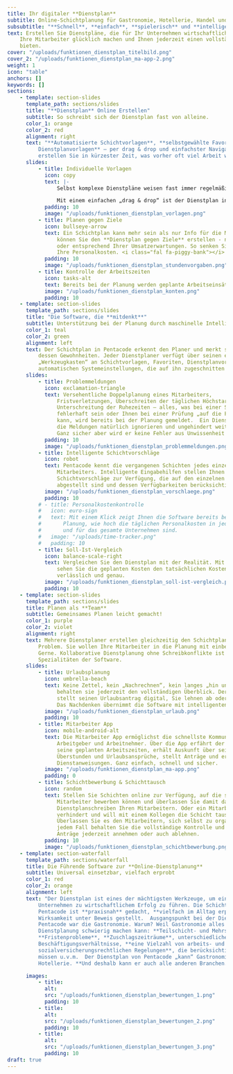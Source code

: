 ```yaml
---
title: Ihr digitaler **Dienstplan**
subtitle: Online-Schichtplanung für Gastronomie, Hotellerie, Handel und Handwerk.
subsubtitle: "**Schnell**, **einfach**, **spielerisch** und **intelligent**"
text: Erstellen Sie Dienstpläne, die für Ihr Unternehmen wirtschaftlich wirksam sind,
    Ihre Mitarbeiter glücklich machen und Ihnen jederzeit einen vollständigen Überblick
    bieten.
cover: "/uploads/funktionen_dienstplan_titelbild.png"
cover_2: "/uploads/funktionen_dienstplan_ma-app-2.png"
weight: 1
icon: "table"
anchors: []
keywords: []
sections:
    - template: section-slides
      template_path: sections/slides
      title: "**Dienstplan** Online Erstellen"
      subtitle: So schreibt sich der Dienstplan fast von alleine.
      color_1: orange
      color_2: red
      alignment: right
      text: "**Automatisierte Schichtvorlagen**, **selbstgewählte Favoriten**, **individuelle
          Dienstplanvorlagen** – per drag & drop und einfachster Navigation über die Tastatur
          erstellen Sie in kürzester Zeit, was vorher oft viel Arbeit war."
      slides:
          - title: Individuelle Vorlagen
            icon: copy
            text: |-
                Selbst komplexe Dienstpläne weisen fast immer regelmäßig wiederkehrende Einsatzzeiten auf. Jeder Dienstplaner kann sich beliebig viele individuelle Vorlagen erstellen. Vorlagen für einzelne Personen, für Gruppen von Personen, Abteilungs-übergreifend oder für Abteilungen in ihrer Gesamtheit.

                Mit einem einfachen „drag & drop“ ist der Dienstplan in Sekundenschnelle vorgeschrieben und erfordert dann nicht mehr als eventuell einzelne Korrekturen.
            padding: 10
            image: "/uploads/funktionen_dienstplan_vorlagen.png"
          - title: Planen gegen Ziele
            icon: bullseye-arrow
            text: Ein Schichtplan kann mehr sein als nur Info für die Mitarbeiter. In Pentacode
                können Sie den **Dienstplan gegen Ziele** erstellen - nach vorgegebener Stundenanzahl
                oder entsprechend Ihrer Umsatzerwartungen. So senken Sie bereits bei der Planung
                Ihre Personalkosten. <i class="fal fa-piggy-bank"></i>
            padding: 10
            image: "/uploads/funktionen_dienstplan_stundenvorgaben.png"
          - title: Kontrolle der Arbeitszeiten
            icon: tasks-alt
            text: Bereits bei der Planung werden geplante Arbeitseinsätze der Soll-Arbeitszeit gegenübergestellt. Auf diese Weise können Sie bereits bei der Schichtplanung das Auflaufen von Über- oder Minderstunden verhindern. Die gesetzlichen Pausenregelungen bei Arbeitszeiten von mehr als sechs Stunden und neun Stunden werden bei der Zählung bereits beachtet. Auch die saldierten Über- oder Minderstunden eines Mitarbeiters werden gezeigt und können so bei der Planung von Schichten berücksichtigt werden.
            image: "/uploads/funktionen_dienstplan_konten.png"
            padding: 10
    - template: section-slides
      template_path: sections/slides
      title: "Die Software, die **mitdenkt**"
      subtitle: Unterstützung bei der Planung durch maschinelle Intelligenz
      color_1: teal
      color_2: green
      alignment: left
      text: Der Schichtplan in Pentacode erkennt den Planer und merkt sich
          dessen Gewohnheiten. Jeder Dienstplaner verfügt über seinen eigenen
          „Werkzeugkasten“ an Schichtvorlagen, Favoriten, Dienstplanvorlagen und
          automatischen Systemeinstellungen, die auf ihn zugeschnitten sind.
      slides:
          - title: Problemmeldungen
            icon: exclamation-triangle
            text: Versehentliche Doppelplanung eines Mitarbeiters,
                Fristverletzungen, Überschreiten der täglichen Höchstarbeitszeit,
                Unterschreitung der Ruhezeiten – alles, was bei einer Schichtplanung
                fehlerhaft sein oder Ihnen bei einer Prüfung „auf die Füße fallen“
                kann, wird bereits bei der Planung gemeldet.  Ein Dienstplaner kann
                die Meldungen natürlich ignorieren und ungehindert weiterarbeiten.
                Ganz sicher aber wird er keine Fehler aus Unwissenheit machen.
            padding: 10
            image: "/uploads/funktionen_dienstplan_problemmeldungen.png"
          - title: Intelligente Schichtvorschläge
            icon: robot
            text: Pentacode kennt die vergangenen Schichten jedes einzelnen
                Mitarbeiters. Intelligente Eingabehilfen stellen Ihnen
                Schichtvorschläge zur Verfügung, die auf den einzelnen Mitarbeiter
                abgestellt sind und dessen Verfügbarkeiten berücksichtigen.
            image: "/uploads/funktionen_dienstplan_vorschlaege.png"
            padding: 10
          # - title: Personalkostenkontrolle
          #   icon: euro-sign
          #   text: Mit einem Klick zeigt Ihnen die Software bereits bei der
          #       Planung, wie hoch die täglichen Personalkosten in jeder Abteilung
          #       und für das gesamte Unternehmen sind.
          #   image: "/uploads/time-tracker.png"
          #   padding: 10
          - title: Soll-Ist-Vergleich
            icon: balance-scale-right
            text: Vergleichen Sie den Dienstplan mit der Realität. Mit einem einfachen Klick
                sehen Sie die geplanten Kosten den tatsächlichen Kosten gegenübergestellt. Täglich,
                verlässlich und genau.
            image: "/uploads/funktionen_dienstplan_soll-ist-vergleich.png"
            padding: 10
    - template: section-slides
      template_path: sections/slides
      title: Planen als **Team**
      subtitle: Gemeinsames Planen leicht gemacht!
      color_1: purple
      color_2: violet
      alignment: right
      text: Mehrere Dienstplaner erstellen gleichzeitig den Schichtplan? Kein
          Problem. Sie wollen Ihre Mitarbeiter in die Planung mit einbeziehen?
          Gerne. Kollaborative Dienstplanung ohne Schreibkonflikte ist eine der
          Spezialitäten der Software.
      slides:
          - title: Urlaubsplanung
            icon: umbrella-beach
            text: Keine Zettel, kein „Nachrechnen“, kein langes „hin und her“ –
                behalten sie jederzeit den vollständigen Überblick. Der Mitarbeiter
                stellt seinen Urlaubsantrag digital, Sie lehnen ab oder genehmigen.
                Das Nachdenken übernimmt die Software mit intelligenten Vorschlägen.
            image: "/uploads/funktionen_dienstplan_urlaub.png"
            padding: 10
          - title: Mitarbeiter App
            icon: mobile-android-alt
            text: Die Mitarbeiter App ermöglichst die schnellste Kommunikation zwischen
                Arbeitgeber und Arbeitnehmer. Über die App erfährt der Mitarbeiter
                seine geplanten Arbeitszeiten, erhält Auskunft über seine
                Überstunden und Urlaubsansprüche, stellt Anträge und erhält
                Dienstanweisungen. Ganz einfach, schnell und sicher.
            image: "/uploads/funktionen_dienstplan_ma-app.png"
            padding: 0
          - title: Schichtbewerbung & Schichttausch
            icon: random
            text: Stellen Sie Schichten online zur Verfügung, auf die sich
                Mitarbeiter bewerben können und überlassen Sie damit das
                Dienstplanschreiben Ihren Mitarbeitern. Oder ein Mitarbeiter ist
                verhindert und will mit einem Kollegen die Schicht tauschen?
                Überlassen Sie es den Mitarbeitern, sich selbst zu organisieren. In
                jedem Fall behalten Sie die vollständige Kontrolle und können
                Anträge jederzeit annehmen oder auch ablehnen.
            padding: 10
            image: "/uploads/funktionen_dienstplan_schichtbewerbung.png"
    - template: section-waterfall
      template_path: sections/waterfall
      title: Die Führende Software zur **Online-Dienstplanung**
      subtitle: Universal einsetzbar, vielfach erprobt
      color_1: red
      color_2: orange
      alignment: left
      text: "Der Dienstplan ist eines der mächtigsten Werkzeuge, um ein
          Unternehmen zu wirtschaftlichem Erfolg zu führen. Die Schichtplanung in
          Pentacode ist **praxisnah** gedacht, **vielfach im Alltag erprobt** und hat ihre
          Wirksamkeit unter Beweis gestellt.  Ausgangspunkt bei der Dienstplanung in
          Pentacode war die Gastronomie. Warum? Weil Gastronomie alles hat, was
          Dienstplanung schwierig machen kann: **Teilschicht- und Mehrschichtbetrieb**,
          **Fristenprobleme**, **Zuschlagszeiträume**, unterschiedliche
          Beschäftigungsverhältnisse, **eine Vielzahl von arbeits- und
          sozialversicherungsrechtlichen Regelungen**, die berücksichtigt werden
          müssen u.v.m.  Der Dienstplan von Pentacode „kann“ Gastronomie und
          Hotellerie. **Und deshalb kann er auch alle anderen Branchen.**"

      images:
          - title:
            alt:
            src: "/uploads/funktionen_dienstplan_bewertungen_1.png"
            padding: 10
          - title:
            alt:
            src: "/uploads/funktionen_dienstplan_bewertungen_2.png"
            padding: 10
          - title:
            alt:
            src: "/uploads/funktionen_dienstplan_bewertungen_3.png"
            padding: 10
draft: true
---
```

